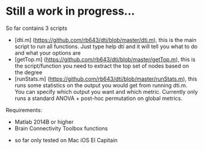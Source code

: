# Still a work in progress...

So far contains 3 scripts

- [dti.m] (https://github.com/rb643/dti/blob/master/dti.m), this is the main script to run all functions. Just type help dti and it will tell you what to do and what your options are
- [getTop.m] (https://github.com/rb643/dti/blob/master/getTop.m), this is the script/function you need to extract the top set of nodes based on the degree
- [runStats.m] (https://github.com/rb643/dti/blob/master/runStats.m), this runs some statistics on the output you would get from running dti.m. You can specify which output you want and which metric. Currently only runs a standard ANOVA + post-hoc permutation on global metrics.

Requirements:
- Matlab 2014B or higher
- Brain Connectivity Toolbox functions

* so far only tested on Mac iOS El Capitain
